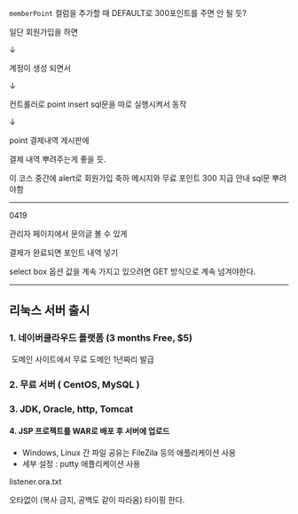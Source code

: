

`memberPoint` 컬럼을 추가할 때 DEFAULT로 300포인트를 주면 안 될 듯?



일단 회원가입을 하면 

↓

계정이 생성 되면서 

↓

컨트롤러로 point insert sql문을 따로 실행시켜서 동작 

↓

point 결제내역 게시판에 

결제 내역 뿌려주는게 좋을 듯. 



이 코스 중간에 alert로 회원가입 축하 메시지와 무료 포인트 300 지급 안내 sql문 뿌려야함





-----



0419



관리자 페이지에서 문의글 볼 수 있게 

결제가 완료되면 포인트 내역 넣기 

select box 옵션 값을 계속 가지고 있으려면 GET 방식으로 계속 넘겨야한다.







---------



## 리눅스 서버 출시 

### 1. 네이버클라우드 플랫폼 (3 months Free, $5)

​	도메인 사이트에서 무료 도메인 1년짜리 발급

### 2. 무료 서버 ( CentOS, MySQL )

### 3. JDK, Oracle, http, Tomcat

#### 4. JSP 프로젝트를 WAR로 배포 후 서버에 업로드 

- Windows, Linux 간 파일 공유는 FileZila 등의 애플리케이션 사용 
- 세부 설정 : putty 애플리케이션 사용







listener.ora.txt 

오타없이 (복사 금지, 공백도 같이 따라옴) 타이핑 한다.

